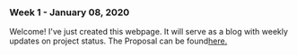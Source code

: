 <html>
  <head></head>
  <body>
    <h3 id="january-08-2020-week-1">Week 1 - January 08, 2020</h3>
    <p>Welcome! I've just created this webpage. It will serve as a blog with weekly updates on project status. 
The Proposal can be found<a href="https://github.com/baltejbal/SMARTWATCH/blob/master/ReportTemplate2019-12-19.docx">here.</a></p>
  </body>
</html>


